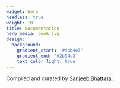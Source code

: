```yaml
---
widget: hero
headless: true
weight: 10
title: Documentation
hero_media: book.svg
design:
  background:
    gradient_start: '#4bb4e3'
    gradient_end: '#2b94c3'
    text_color_light: true
---
```


Compiled and curated by [Sanjeeb Bhattarai](https://www.sanjeeb.name.np/).
